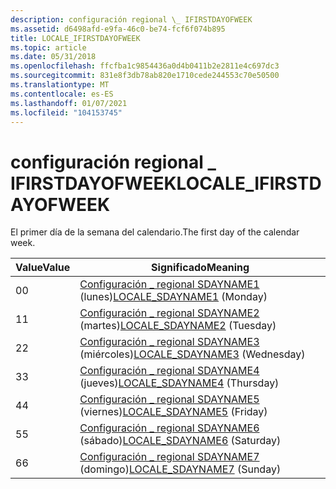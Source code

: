```yaml
---
description: configuración regional \_ IFIRSTDAYOFWEEK
ms.assetid: d6498afd-e9fa-46c0-be74-fcf6f074b895
title: LOCALE_IFIRSTDAYOFWEEK
ms.topic: article
ms.date: 05/31/2018
ms.openlocfilehash: ffcfba1c9854436a0d4b0411b2e2811e4c697dc3
ms.sourcegitcommit: 831e8f3db78ab820e1710cede244553c70e50500
ms.translationtype: MT
ms.contentlocale: es-ES
ms.lasthandoff: 01/07/2021
ms.locfileid: "104153745"
---
```

# <a name="locale_ifirstdayofweek"></a><span data-ttu-id="b2f26-103">configuración regional \_ IFIRSTDAYOFWEEK</span><span class="sxs-lookup"><span data-stu-id="b2f26-103">LOCALE\_IFIRSTDAYOFWEEK</span></span>

<span data-ttu-id="b2f26-104">El primer día de la semana del calendario.</span><span class="sxs-lookup"><span data-stu-id="b2f26-104">The first day of the calendar week.</span></span>



| <span data-ttu-id="b2f26-105">Value</span><span class="sxs-lookup"><span data-stu-id="b2f26-105">Value</span></span> | <span data-ttu-id="b2f26-106">Significado</span><span class="sxs-lookup"><span data-stu-id="b2f26-106">Meaning</span></span>                                                        |
|-------|----------------------------------------------------------------|
| <span data-ttu-id="b2f26-107">0</span><span class="sxs-lookup"><span data-stu-id="b2f26-107">0</span></span>     | <span data-ttu-id="b2f26-108">[Configuración \_ regional SDAYNAME1](locale-sdayname-constants.md) (lunes)</span><span class="sxs-lookup"><span data-stu-id="b2f26-108">[LOCALE\_SDAYNAME1](locale-sdayname-constants.md) (Monday)</span></span>    |
| <span data-ttu-id="b2f26-109">1</span><span class="sxs-lookup"><span data-stu-id="b2f26-109">1</span></span>     | <span data-ttu-id="b2f26-110">[Configuración \_ regional SDAYNAME2](locale-sdayname-constants.md) (martes)</span><span class="sxs-lookup"><span data-stu-id="b2f26-110">[LOCALE\_SDAYNAME2](locale-sdayname-constants.md) (Tuesday)</span></span>   |
| <span data-ttu-id="b2f26-111">2</span><span class="sxs-lookup"><span data-stu-id="b2f26-111">2</span></span>     | <span data-ttu-id="b2f26-112">[Configuración \_ regional SDAYNAME3](locale-sdayname-constants.md) (miércoles)</span><span class="sxs-lookup"><span data-stu-id="b2f26-112">[LOCALE\_SDAYNAME3](locale-sdayname-constants.md) (Wednesday)</span></span> |
| <span data-ttu-id="b2f26-113">3</span><span class="sxs-lookup"><span data-stu-id="b2f26-113">3</span></span>     | <span data-ttu-id="b2f26-114">[Configuración \_ regional SDAYNAME4](locale-sdayname-constants.md) (jueves)</span><span class="sxs-lookup"><span data-stu-id="b2f26-114">[LOCALE\_SDAYNAME4](locale-sdayname-constants.md) (Thursday)</span></span>  |
| <span data-ttu-id="b2f26-115">4</span><span class="sxs-lookup"><span data-stu-id="b2f26-115">4</span></span>     | <span data-ttu-id="b2f26-116">[Configuración \_ regional SDAYNAME5](locale-sdayname-constants.md) (viernes)</span><span class="sxs-lookup"><span data-stu-id="b2f26-116">[LOCALE\_SDAYNAME5](locale-sdayname-constants.md) (Friday)</span></span>    |
| <span data-ttu-id="b2f26-117">5</span><span class="sxs-lookup"><span data-stu-id="b2f26-117">5</span></span>     | <span data-ttu-id="b2f26-118">[Configuración \_ regional SDAYNAME6](locale-sdayname-constants.md) (sábado)</span><span class="sxs-lookup"><span data-stu-id="b2f26-118">[LOCALE\_SDAYNAME6](locale-sdayname-constants.md) (Saturday)</span></span>  |
| <span data-ttu-id="b2f26-119">6</span><span class="sxs-lookup"><span data-stu-id="b2f26-119">6</span></span>     | <span data-ttu-id="b2f26-120">[Configuración \_ regional SDAYNAME7](locale-sdayname-constants.md) (domingo)</span><span class="sxs-lookup"><span data-stu-id="b2f26-120">[LOCALE\_SDAYNAME7](locale-sdayname-constants.md) (Sunday)</span></span>    |



 

 

 



